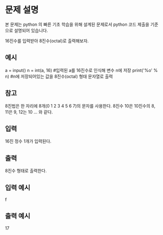# 문제 설명

본 문제는 python 의 빠른 기초 학습을 위해 설계된 문제로서 python 코드 제출을 기준으로 설명되어 있습니다.

16진수를 입력받아 8진수(octal)로 출력해보자.

## 예시

a = input()
n = int(a, 16) #입력된 a를 16진수로 인식해 변수 n에 저장
print('%o' % n) #n에 저장되어있는 값을 8진수(octal) 형태 문자열로 출력

## 참고

8진법은 한 자리에 8개(0 1 2 3 4 5 6 7)의 문자를 사용한다.
8진수 10은 10진수의 8, 11은 9, 12는 10 ... 와 같다.

## 입력

16진 정수 1개가 입력된다.

## 출력

8진수 형태로 출력한다.

## 입력 예시

f

## 출력 예시

17
